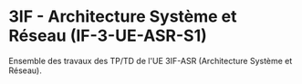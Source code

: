 # 3IF - Architecture Système et Réseau (IF-3-UE-ASR-S1)
Ensemble des travaux des TP/TD de l'UE 3IF-ASR (Architecture Système et Réseau).
